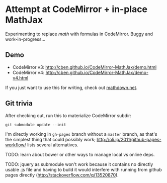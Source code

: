 # Attempt at CodeMirror + in-place MathJax

Experimenting to replace $math$ with formulas in CodeMirror.
Buggy and work-in-progress...

## Demo

- CodeMirror v3: http://cben.github.io/CodeMirror-MathJax/demo.html
- CodeMirror v4: http://cben.github.io/CodeMirror-MathJax/demo-v4.html

If you just want to use this for writing, check out [mathdown.net](http://mathdown.net).

## Git trivia

After checking out, run this to materialize CodeMirror subdir:

    git submodule update --init

I'm directly working in `gh-pages` branch without a `master` branch,
as that's the simplest thing that could possibly work;
http://oli.jp/2011/github-pages-workflow/ lists several alternatives.

TODO: learn about bower or other ways to manage local vs online deps.

TODO: jquery as submodule won't work because it contains no directly usable .js 
file and having to build it would interfere with running from github pages 
directly (http://stackoverflow.com/q/13520870).
